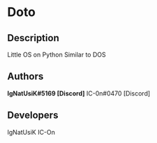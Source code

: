 # Doto

## Description
Little OS on Python Similar to DOS

## Authors
**IgNatUsiK#5169 [Discord]**
IC-0n#0470 [Discord]

## Developers
IgNatUsiK
IC-On
